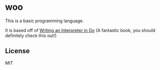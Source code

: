 # woo

This is a basic programming language.

It is based off of [Writing an Interpreter in Go](https://interpreterbook.com/) (A fantastic book, you should definitely check this out!)

## License

MIT
